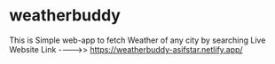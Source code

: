 # weatherbuddy
This is Simple web-app to fetch Weather of any city by searching
Live Website Link ---->> https://weatherbuddy-asifstar.netlify.app/
